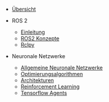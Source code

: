 - [Übersicht](/)

- ROS 2
  - [Einleitung](ros/einleitung.md)
  - [ROS2 Konzepte](ros/graph_concepts.md)
  - [Rclpy](ros/rclpy.md)
- Neuronale Netzwerke
  - [Allgemeine Neuronale Netzwerke](neural_networks/general_neural_networks.md)
  - [Optimierungsalgorithmen](neural_networks/optimierungsalgorithmen.md)
  - [Architekturen](neural_networks/common_architectures.md)
  - [Reinforcement Learning](neural_networks/reinforcement_learning.md)
  - [Tensorflow Agents](neural_networks/tensorflow_agents.md)
